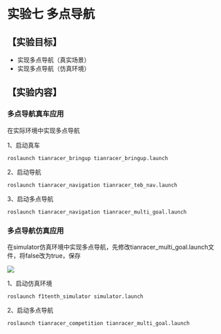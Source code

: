 # 实验七 多点导航

## 【实验目标】

- 实现多点导航（真实场景）
- 实现多点导航（仿真环境）

## 【实验内容】

### 多点导航真车应用

在实际环境中实现多点导航

1、启动真车
```shell
roslaunch tianracer_bringup tianracer_bringup.launch
```

2、启动导航
```shell
roslaunch tianracer_navigation tianracer_teb_nav.launch
```

3、启动多点导航

```shell
roslaunch tianracer_navigation tianracer_multi_goal.launch
```


### 多点导航仿真应用

在simulator仿真环境中实现多点导航，先修改tianracer_multi_goal.launch文件，将false改为true，保存

![](https://tianbot-pic.oss-cn-beijing.aliyuncs.com/tianbot/202112211740915.png)

1、启动仿真环境

```shell
roslaunch f1tenth_simulator simulator.launch
```

2、启动多点导航
```shell
roslaunch tianracer_competition tianracer_multi_goal.launch
```


